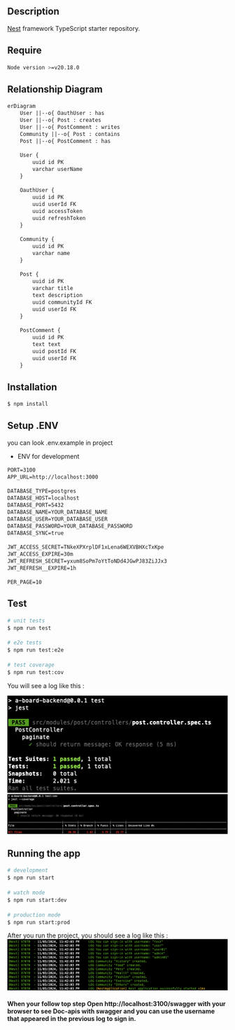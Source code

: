 ## Description

[Nest](https://github.com/nestjs/nest) framework TypeScript starter repository.

## Require
```bash
Node version >=v20.18.0 
```
## Relationship Diagram
```mermaid
erDiagram
    User ||--o{ OauthUser : has
    User ||--o{ Post : creates
    User ||--o{ PostComment : writes
    Community ||--o{ Post : contains
    Post ||--o{ PostComment : has

    User {
        uuid id PK
        varchar userName
    }

    OauthUser {
        uuid id PK
        uuid userId FK
        uuid accessToken
        uuid refreshToken
    }

    Community {
        uuid id PK
        varchar name
    }

    Post {
        uuid id PK
        varchar title
        text description
        uuid communityId FK
        uuid userId FK
    }

    PostComment {
        uuid id PK
        text text
        uuid postId FK
        uuid userId FK
    }
```

## Installation

```bash
$ npm install
```
## Setup .ENV
you can look .env.example in project
* ENV for development
```
PORT=3100
APP_URL=http://localhost:3000

DATABASE_TYPE=postgres
DATABASE_HOST=localhost
DATABASE_PORT=5432
DATABASE_NAME=YOUR_DATABASE_NAME
DATABASE_USER=YOUR_DATABASE_USER
DATABASE_PASSWORD=YOUR_DATABASE_PASSWORD
DATABASE_SYNC=true

JWT_ACCESS_SECRET=TNkeXPXrplDF1xLena6WEXVBHXcTxKpe
JWT_ACCESS_EXPIRE=30m
JWT_REFRESH_SECRET=yxum8SoPm7oYtToNDd4JGwPJ83ZiJJx3
JWT_REFRESH__EXPIRE=1h

PER_PAGE=10
```
## Test

```bash
# unit tests
$ npm run test

# e2e tests
$ npm run test:e2e

# test coverage
$ npm run test:cov
```
You will see a log like this :

![1](test.png)
![2](test-cov.png)
## Running the app

```bash
# development
$ npm run start

# watch mode
$ npm run start:dev

# production mode
$ npm run start:prod
```
After you run the project, you should see a log like this :
![3](first-start.png)


#### When your follow top step Open http://localhost:3100/swagger with your browser to see Doc-apis with swagger and you can use the username that appeared in the previous log to sign in.